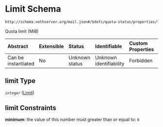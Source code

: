 # Limit Schema

```txt
http://schema.nethserver.org/mail.json#/$defs/quota-status/properties/limit
```

Quota limit (MiB)

| Abstract            | Extensible | Status         | Identifiable            | Custom Properties | Additional Properties | Access Restrictions | Defined In                                      |
| :------------------ | :--------- | :------------- | :---------------------- | :---------------- | :-------------------- | :------------------ | :---------------------------------------------- |
| Can be instantiated | No         | Unknown status | Unknown identifiability | Forbidden         | Allowed               | none                | [mail.json\*](mail.json "open original schema") |

## limit Type

`integer` ([Limit](mail-defs-quota-status-properties-limit.md))

## limit Constraints

**minimum**: the value of this number must greater than or equal to: `0`
